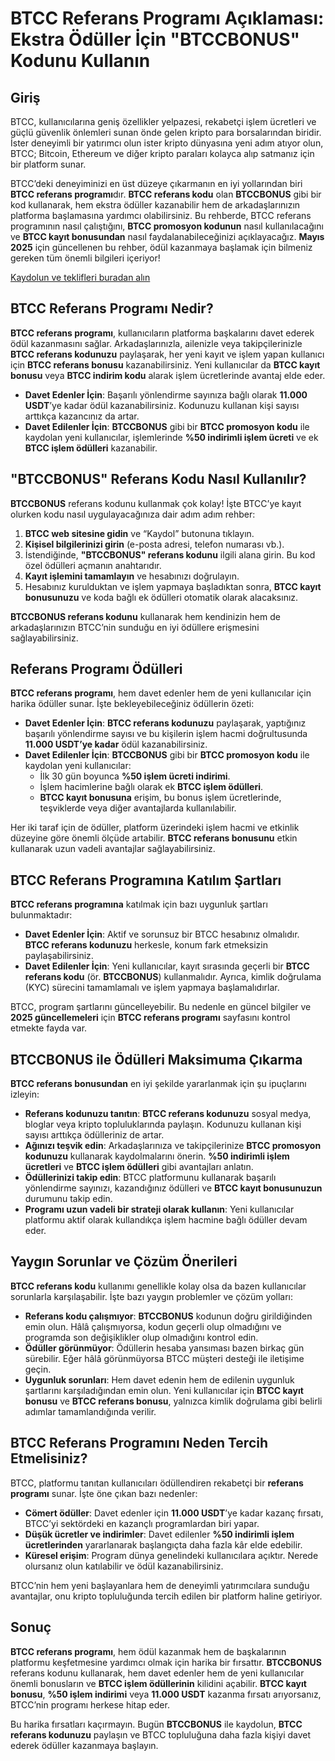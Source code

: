 <h1>BTCC Referans Programı Açıklaması: Ekstra Ödüller İçin "BTCCBONUS" Kodunu Kullanın</h1>
</header>

<section>
    <h2>Giriş</h2>
    <p>BTCC, kullanıcılarına geniş özellikler yelpazesi, rekabetçi işlem ücretleri ve güçlü güvenlik önlemleri sunan önde gelen kripto para borsalarından biridir. İster deneyimli bir yatırımcı olun ister kripto dünyasına yeni adım atıyor olun, BTCC; Bitcoin, Ethereum ve diğer kripto paraları kolayca alıp satmanız için bir platform sunar.</p>
    <p>BTCC’deki deneyiminizi en üst düzeye çıkarmanın en iyi yollarından biri <strong>BTCC referans programı</strong>dır. <strong>BTCC referans kodu</strong> olan <strong>BTCCBONUS</strong> gibi bir kod kullanarak, hem ekstra ödüller kazanabilir hem de arkadaşlarınızın platforma başlamasına yardımcı olabilirsiniz. Bu rehberde, BTCC referans programının nasıl çalıştığını, <strong>BTCC promosyon kodunun</strong> nasıl kullanılacağını ve <strong>BTCC kayıt bonusundan</strong> nasıl faydalanabileceğinizi açıklayacağız. <strong>Mayıs 2025</strong> için güncellenen bu rehber, ödül kazanmaya başlamak için bilmeniz gereken tüm önemli bilgileri içeriyor!</p>
</section>
<p><a href="https://partner.btcc.com/us/c/BTCCBONUS/9303" target="_blank">Kaydolun ve teklifleri buradan alın </a></p>



<img src="https://images.mirror-media.xyz/publication-images/-Gh6C4vVamKvXFpvE7083.png?height=500&amp;width=1000" decoding="async" data-nimg="fill" class="css-xah9so" style="position: absolute; inset: 0px; box-sizing: border-box; padding: 0px; border: none; margin: auto; display: block; width: 0px; height: 0px; min-width: 100%; max-width: 100%; min-height: 100%; max-height: 100%;">


<section>
    <h2>BTCC Referans Programı Nedir?</h2>
    <p><strong>BTCC referans programı</strong>, kullanıcıların platforma başkalarını davet ederek ödül kazanmasını sağlar. Arkadaşlarınızla, ailenizle veya takipçilerinizle <strong>BTCC referans kodunuzu</strong> paylaşarak, her yeni kayıt ve işlem yapan kullanıcı için <strong>BTCC referans bonusu</strong> kazanabilirsiniz. Yeni kullanıcılar da <strong>BTCC kayıt bonusu</strong> veya <strong>BTCC indirim kodu</strong> alarak işlem ücretlerinde avantaj elde eder.</p>
    <ul>
        <li><strong>Davet Edenler İçin</strong>: Başarılı yönlendirme sayınıza bağlı olarak <strong>11.000 USDT</strong>’ye kadar ödül kazanabilirsiniz. Kodunuzu kullanan kişi sayısı arttıkça kazancınız da artar.</li>
        <li><strong>Davet Edilenler İçin</strong>: <strong>BTCCBONUS</strong> gibi bir <strong>BTCC promosyon kodu</strong> ile kaydolan yeni kullanıcılar, işlemlerinde <strong>%50 indirimli işlem ücreti</strong> ve ek <strong>BTCC işlem ödülleri</strong> kazanabilir.</li>
    </ul>
</section>

<section>
    <h2>"BTCCBONUS" Referans Kodu Nasıl Kullanılır?</h2>
    <p><strong>BTCCBONUS</strong> referans kodunu kullanmak çok kolay! İşte BTCC’ye kayıt olurken kodu nasıl uygulayacağınıza dair adım adım rehber:</p>
    <ol>
        <li><strong>BTCC web sitesine gidin</strong> ve “Kaydol” butonuna tıklayın.</li>
        <li><strong>Kişisel bilgilerinizi girin</strong> (e-posta adresi, telefon numarası vb.).</li>
        <li>İstendiğinde, <strong>"BTCCBONUS" referans kodunu</strong> ilgili alana girin. Bu kod özel ödülleri açmanın anahtarıdır.</li>
        <li><strong>Kayıt işlemini tamamlayın</strong> ve hesabınızı doğrulayın.</li>
        <li>Hesabınız kurulduktan ve işlem yapmaya başladıktan sonra, <strong>BTCC kayıt bonusunuzu</strong> ve koda bağlı ek ödülleri otomatik olarak alacaksınız.</li>
    </ol>
    <p><strong>BTCCBONUS referans kodunu</strong> kullanarak hem kendinizin hem de arkadaşlarınızın BTCC’nin sunduğu en iyi ödüllere erişmesini sağlayabilirsiniz.</p>
</section>

<section>
    <h2>Referans Programı Ödülleri</h2>
    <p><strong>BTCC referans programı</strong>, hem davet edenler hem de yeni kullanıcılar için harika ödüller sunar. İşte bekleyebileceğiniz ödüllerin özeti:</p>
    <ul>
        <li><strong>Davet Edenler İçin</strong>: <strong>BTCC referans kodunuzu</strong> paylaşarak, yaptığınız başarılı yönlendirme sayısı ve bu kişilerin işlem hacmi doğrultusunda <strong>11.000 USDT’ye kadar</strong> ödül kazanabilirsiniz.</li>
        <li><strong>Davet Edilenler İçin</strong>: <strong>BTCCBONUS</strong> gibi bir <strong>BTCC promosyon kodu</strong> ile kaydolan yeni kullanıcılar:
            <ul>
                <li>İlk 30 gün boyunca <strong>%50 işlem ücreti indirimi</strong>.</li>
                <li>İşlem hacimlerine bağlı olarak ek <strong>BTCC işlem ödülleri</strong>.</li>
                <li><strong>BTCC kayıt bonusuna</strong> erişim, bu bonus işlem ücretlerinde, teşviklerde veya diğer avantajlarda kullanılabilir.</li>
            </ul>
        </li>
    </ul>
    <p>Her iki taraf için de ödüller, platform üzerindeki işlem hacmi ve etkinlik düzeyine göre önemli ölçüde artabilir. <strong>BTCC referans bonusunu</strong> etkin kullanarak uzun vadeli avantajlar sağlayabilirsiniz.</p>
</section>

<section>
    <h2>BTCC Referans Programına Katılım Şartları</h2>
    <p><strong>BTCC referans programına</strong> katılmak için bazı uygunluk şartları bulunmaktadır:</p>
    <ul>
        <li><strong>Davet Edenler İçin</strong>: Aktif ve sorunsuz bir BTCC hesabınız olmalıdır. <strong>BTCC referans kodunuzu</strong> herkesle, konum fark etmeksizin paylaşabilirsiniz.</li>
        <li><strong>Davet Edilenler İçin</strong>: Yeni kullanıcılar, kayıt sırasında geçerli bir <strong>BTCC referans kodu</strong> (ör. <strong>BTCCBONUS</strong>) kullanmalıdır. Ayrıca, kimlik doğrulama (KYC) sürecini tamamlamalı ve işlem yapmaya başlamalıdırlar.</li>
    </ul>
    <p>BTCC, program şartlarını güncelleyebilir. Bu nedenle en güncel bilgiler ve <strong>2025 güncellemeleri</strong> için <strong>BTCC referans programı</strong> sayfasını kontrol etmekte fayda var.</p>
</section>

<section>
    <h2>BTCCBONUS ile Ödülleri Maksimuma Çıkarma</h2>
    <p><strong>BTCC referans bonusundan</strong> en iyi şekilde yararlanmak için şu ipuçlarını izleyin:</p>
    <ul>
        <li><strong>Referans kodunuzu tanıtın</strong>: <strong>BTCC referans kodunuzu</strong> sosyal medya, bloglar veya kripto topluluklarında paylaşın. Kodunuzu kullanan kişi sayısı arttıkça ödülleriniz de artar.</li>
        <li><strong>Ağınızı teşvik edin</strong>: Arkadaşlarınıza ve takipçilerinize <strong>BTCC promosyon kodunuzu</strong> kullanarak kaydolmalarını önerin. <strong>%50 indirimli işlem ücretleri</strong> ve <strong>BTCC işlem ödülleri</strong> gibi avantajları anlatın.</li>
        <li><strong>Ödüllerinizi takip edin</strong>: BTCC platformunu kullanarak başarılı yönlendirme sayınızı, kazandığınız ödülleri ve <strong>BTCC kayıt bonusunuzun</strong> durumunu takip edin.</li>
        <li><strong>Programı uzun vadeli bir strateji olarak kullanın</strong>: Yeni kullanıcılar platformu aktif olarak kullandıkça işlem hacmine bağlı ödüller devam eder.</li>
    </ul>
</section>

<section>
    <h2>Yaygın Sorunlar ve Çözüm Önerileri</h2>
    <p><strong>BTCC referans kodu</strong> kullanımı genellikle kolay olsa da bazen kullanıcılar sorunlarla karşılaşabilir. İşte bazı yaygın problemler ve çözüm yolları:</p>
    <ul>
        <li><strong>Referans kodu çalışmıyor</strong>: <strong>BTCCBONUS</strong> kodunun doğru girildiğinden emin olun. Hâlâ çalışmıyorsa, kodun geçerli olup olmadığını ve programda son değişiklikler olup olmadığını kontrol edin.</li>
        <li><strong>Ödüller görünmüyor</strong>: Ödüllerin hesaba yansıması bazen birkaç gün sürebilir. Eğer hâlâ görünmüyorsa BTCC müşteri desteği ile iletişime geçin.</li>
        <li><strong>Uygunluk sorunları</strong>: Hem davet edenin hem de edilenin uygunluk şartlarını karşıladığından emin olun. Yeni kullanıcılar için <strong>BTCC kayıt bonusu</strong> ve <strong>BTCC referans bonusu</strong>, yalnızca kimlik doğrulama gibi belirli adımlar tamamlandığında verilir.</li>
    </ul>
</section>

<section>
    <h2>BTCC Referans Programını Neden Tercih Etmelisiniz?</h2>
    <p>BTCC, platformu tanıtan kullanıcıları ödüllendiren rekabetçi bir <strong>referans programı</strong> sunar. İşte öne çıkan bazı nedenler:</p>
    <ul>
        <li><strong>Cömert ödüller</strong>: Davet edenler için <strong>11.000 USDT</strong>’ye kadar kazanç fırsatı, BTCC’yi sektördeki en kazançlı programlardan biri yapar.</li>
        <li><strong>Düşük ücretler ve indirimler</strong>: Davet edilenler <strong>%50 indirimli işlem ücretlerinden</strong> yararlanarak başlangıçta daha fazla kâr elde edebilir.</li>
        <li><strong>Küresel erişim</strong>: Program dünya genelindeki kullanıcılara açıktır. Nerede olursanız olun katılabilir ve ödül kazanabilirsiniz.</li>
    </ul>
    <p>BTCC’nin hem yeni başlayanlara hem de deneyimli yatırımcılara sunduğu avantajlar, onu kripto topluluğunda tercih edilen bir platform haline getiriyor.</p>
</section>

<section>
    <h2>Sonuç</h2>
    <p><strong>BTCC referans programı</strong>, hem ödül kazanmak hem de başkalarının platformu keşfetmesine yardımcı olmak için harika bir fırsattır. <strong>BTCCBONUS</strong> referans kodunu kullanarak, hem davet edenler hem de yeni kullanıcılar önemli bonusların ve <strong>BTCC işlem ödüllerinin</strong> kilidini açabilir. <strong>BTCC kayıt bonusu</strong>, <strong>%50 işlem indirimi</strong> veya <strong>11.000 USDT</strong> kazanma fırsatı arıyorsanız, BTCC’nin programı herkese hitap eder.</p>
    <p>Bu harika fırsatları kaçırmayın. Bugün <strong>BTCCBONUS</strong> ile kaydolun, <strong>BTCC referans kodunuzu</strong> paylaşın ve BTCC topluluğuna daha fazla kişiyi davet ederek ödüller kazanmaya başlayın.</p>
</section>
